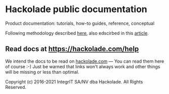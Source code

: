 # Hackolade public documentation

Product documentation: tutorials, how-to guides, reference, conceptual

Following methodology described [here](https://documentation.divio.com/introduction/), also edscirbed in this [article](https://openviewpartners.com/blog/developer-documentation#.YETe22hKhIA).

## Read docs at https://hackolade.com/help

We intend the docs to be read on [hackolade.com](https://hackolade.com/help) — You can read them here of course :-) Just be warned that links won't always work and other things will be missing or less than optimal.

Copyright (c) 2016-2021 IntegrIT SA/NV dba Hackolade. All Rights Reserved.
